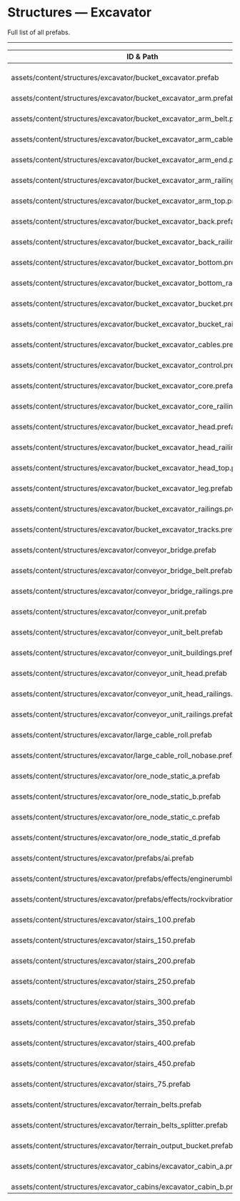 # Structures — Excavator
Full list of all <Badge type="warning" text="55"/> prefabs.

---
| ID & Path |
| --- |
| <Badge type="tip" text="2223110781"/> <br> assets/content/structures/excavator/bucket_excavator.prefab |
| <Badge type="tip" text="3036987818"/> <br> assets/content/structures/excavator/bucket_excavator_arm.prefab |
| <Badge type="tip" text="3227414941"/> <br> assets/content/structures/excavator/bucket_excavator_arm_belt.prefab |
| <Badge type="tip" text="2071405215"/> <br> assets/content/structures/excavator/bucket_excavator_arm_cables.prefab |
| <Badge type="tip" text="2745391724"/> <br> assets/content/structures/excavator/bucket_excavator_arm_end.prefab |
| <Badge type="tip" text="1165636598"/> <br> assets/content/structures/excavator/bucket_excavator_arm_railings.prefab |
| <Badge type="tip" text="1186404897"/> <br> assets/content/structures/excavator/bucket_excavator_arm_top.prefab |
| <Badge type="tip" text="3282896048"/> <br> assets/content/structures/excavator/bucket_excavator_back.prefab |
| <Badge type="tip" text="369331047"/> <br> assets/content/structures/excavator/bucket_excavator_back_railings.prefab |
| <Badge type="tip" text="3515788216"/> <br> assets/content/structures/excavator/bucket_excavator_bottom.prefab |
| <Badge type="tip" text="3296163854"/> <br> assets/content/structures/excavator/bucket_excavator_bottom_railings.prefab |
| <Badge type="tip" text="3855912153"/> <br> assets/content/structures/excavator/bucket_excavator_bucket.prefab |
| <Badge type="tip" text="646873061"/> <br> assets/content/structures/excavator/bucket_excavator_bucket_railings.prefab |
| <Badge type="tip" text="3692759255"/> <br> assets/content/structures/excavator/bucket_excavator_cables.prefab |
| <Badge type="tip" text="2080997938"/> <br> assets/content/structures/excavator/bucket_excavator_control.prefab |
| <Badge type="tip" text="3510208837"/> <br> assets/content/structures/excavator/bucket_excavator_core.prefab |
| <Badge type="tip" text="1158699062"/> <br> assets/content/structures/excavator/bucket_excavator_core_railings.prefab |
| <Badge type="tip" text="2984952585"/> <br> assets/content/structures/excavator/bucket_excavator_head.prefab |
| <Badge type="tip" text="2398565215"/> <br> assets/content/structures/excavator/bucket_excavator_head_railings.prefab |
| <Badge type="tip" text="898541736"/> <br> assets/content/structures/excavator/bucket_excavator_head_top.prefab |
| <Badge type="tip" text="4058728339"/> <br> assets/content/structures/excavator/bucket_excavator_leg.prefab |
| <Badge type="tip" text="1859731548"/> <br> assets/content/structures/excavator/bucket_excavator_railings.prefab |
| <Badge type="tip" text="107456076"/> <br> assets/content/structures/excavator/bucket_excavator_tracks.prefab |
| <Badge type="tip" text="2512371915"/> <br> assets/content/structures/excavator/conveyor_bridge.prefab |
| <Badge type="tip" text="474544746"/> <br> assets/content/structures/excavator/conveyor_bridge_belt.prefab |
| <Badge type="tip" text="2393093622"/> <br> assets/content/structures/excavator/conveyor_bridge_railings.prefab |
| <Badge type="tip" text="3257035948"/> <br> assets/content/structures/excavator/conveyor_unit.prefab |
| <Badge type="tip" text="67016617"/> <br> assets/content/structures/excavator/conveyor_unit_belt.prefab |
| <Badge type="tip" text="1403260954"/> <br> assets/content/structures/excavator/conveyor_unit_buildings.prefab |
| <Badge type="tip" text="2564400598"/> <br> assets/content/structures/excavator/conveyor_unit_head.prefab |
| <Badge type="tip" text="1128086461"/> <br> assets/content/structures/excavator/conveyor_unit_head_railings.prefab |
| <Badge type="tip" text="542986396"/> <br> assets/content/structures/excavator/conveyor_unit_railings.prefab |
| <Badge type="tip" text="1878447326"/> <br> assets/content/structures/excavator/large_cable_roll.prefab |
| <Badge type="tip" text="3659170304"/> <br> assets/content/structures/excavator/large_cable_roll_nobase.prefab |
| <Badge type="tip" text="3285522275"/> <br> assets/content/structures/excavator/ore_node_static_a.prefab |
| <Badge type="tip" text="3885938699"/> <br> assets/content/structures/excavator/ore_node_static_b.prefab |
| <Badge type="tip" text="3825974692"/> <br> assets/content/structures/excavator/ore_node_static_c.prefab |
| <Badge type="tip" text="2384706287"/> <br> assets/content/structures/excavator/ore_node_static_d.prefab |
| <Badge type="tip" text="3083644891"/> <br> assets/content/structures/excavator/prefabs/ai.prefab |
| <Badge type="tip" text="4095159490"/> <br> assets/content/structures/excavator/prefabs/effects/enginerumble.prefab |
| <Badge type="tip" text="3507360117"/> <br> assets/content/structures/excavator/prefabs/effects/rockvibration.prefab |
| <Badge type="tip" text="4235838839"/> <br> assets/content/structures/excavator/stairs_100.prefab |
| <Badge type="tip" text="3476100758"/> <br> assets/content/structures/excavator/stairs_150.prefab |
| <Badge type="tip" text="1458911938"/> <br> assets/content/structures/excavator/stairs_200.prefab |
| <Badge type="tip" text="4028570537"/> <br> assets/content/structures/excavator/stairs_250.prefab |
| <Badge type="tip" text="1414958142"/> <br> assets/content/structures/excavator/stairs_300.prefab |
| <Badge type="tip" text="3482091577"/> <br> assets/content/structures/excavator/stairs_350.prefab |
| <Badge type="tip" text="21719055"/> <br> assets/content/structures/excavator/stairs_400.prefab |
| <Badge type="tip" text="278666870"/> <br> assets/content/structures/excavator/stairs_450.prefab |
| <Badge type="tip" text="3449827144"/> <br> assets/content/structures/excavator/stairs_75.prefab |
| <Badge type="tip" text="793195809"/> <br> assets/content/structures/excavator/terrain_belts.prefab |
| <Badge type="tip" text="1123255096"/> <br> assets/content/structures/excavator/terrain_belts_splitter.prefab |
| <Badge type="tip" text="534162459"/> <br> assets/content/structures/excavator/terrain_output_bucket.prefab |
| <Badge type="tip" text="3841040179"/> <br> assets/content/structures/excavator_cabins/excavator_cabin_a.prefab |
| <Badge type="tip" text="4028021796"/> <br> assets/content/structures/excavator_cabins/excavator_cabin_b.prefab |
